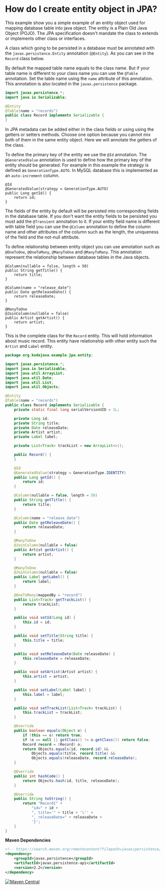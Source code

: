 # How do I create entity object in JPA?

This example show you a simple example of an entity object used for mapping database table into java object. The entity is a Plain Old Java Object (POJO). The JPA specification doesn't mandate the class to extends or implements other class or interfaces.

A class which going to be persisted in a database must be annotated with the `javax.persistence.Entity` annotation (`@Entity`). As you can see in the `Record` class below.

By default the mapped table name equals to the class name. But if your table name is different to your class name you can use the `@Table` annotation. Set the table name using the `name` attribute of this annotation. This annotation is also located in the `javax.persistence` package.

```java
import javax.persistence.*;
import java.io.Serializable;

@Entity
@Table(name = "records")
public class Record implements Serializable {
}
```

In JPA metadata can be added either in the class fields or using using the getters or setters methods. Choose one option because you cannot mix both of them in the same entity object. Here we will annotate the getters of the class.

To define the primary key of the entity we use the `@Id` annotation. The `@GeneratedValue` annotation is used to define how the primary key of the entity should be generated. For example in this example the strategy is defined as `GenerationType.AUTO`. In MySQL database this is implemented as an `auto-increment` column.

```
@Id
@GeneratedValue(strategy = GenerationType.AUTO)
public Long getId() {
    return id;
}
```

The fields of the entity by default will be persisted into corresponding fields in the database table. If you don't want the entity fields to be persisted you must add the `@Transient` annotation to it. If your entity field name is different with table field you can use the `@Column` annotation to define the column name and other attributes of the column such as the length, the uniqueness of the field and the not-null attribute.

To define relationship between entity object you can use annotation such as `@OneToOne`, `@OneToMany`, `@ManyToOne` and `@ManyToMany`. This annotation represent the relationship between database tables in the Java objects.

```
@Column(nullable = false, length = 50)
public String getTitle() {
    return title;
}

@Column(name = "release_date")
public Date getReleaseDate() {
    return releaseDate;
}

@ManyToOne
@JoinColumn(nullable = false)
public Artist getArtist() {
    return artist;
}
```

This is the complete class for the `Record` entity. This will hold information about music record. This entity have relationship with other entity such the `Artist` and `Label` entity.

```java
package org.kodejava.example.jpa.entity;

import javax.persistence.*;
import java.io.Serializable;
import java.util.ArrayList;
import java.util.Date;
import java.util.List;
import java.util.Objects;

@Entity
@Table(name = "records")
public class Record implements Serializable {
    private static final long serialVersionUID = 1L;

    private Long id;
    private String title;
    private Date releaseDate;
    private Artist artist;
    private Label label;

    private List<Track> trackList = new ArrayList<>();

    public Record() {
    }

    @Id
    @GeneratedValue(strategy = GenerationType.IDENTITY)
    public Long getId() {
        return id;
    }

    @Column(nullable = false, length = 50)
    public String getTitle() {
        return title;
    }

    @Column(name = "release_date")
    public Date getReleaseDate() {
        return releaseDate;
    }

    @ManyToOne
    @JoinColumn(nullable = false)
    public Artist getArtist() {
        return artist;
    }

    @ManyToOne
    @JoinColumn(nullable = false)
    public Label getLabel() {
        return label;
    }

    @OneToMany(mappedBy = "record")
    public List<Track> getTrackList() {
        return trackList;
    }

    public void setId(Long id) {
        this.id = id;
    }

    public void setTitle(String title) {
        this.title = title;
    }

    public void setReleaseDate(Date releaseDate) {
        this.releaseDate = releaseDate;
    }

    public void setArtist(Artist artist) {
        this.artist = artist;
    }

    public void setLabel(Label label) {
        this.label = label;
    }

    public void setTrackList(List<Track> trackList) {
        this.trackList = trackList;
    }

    @Override
    public boolean equals(Object o) {
        if (this == o) return true;
        if (o == null || getClass() != o.getClass()) return false;
        Record record = (Record) o;
        return Objects.equals(id, record.id) &&
            Objects.equals(title, record.title) &&
            Objects.equals(releaseDate, record.releaseDate);
    }

    @Override
    public int hashCode() {
        return Objects.hash(id, title, releaseDate);
    }

    @Override
    public String toString() {
        return "Record{" +
            "id=" + id +
            ", title='" + title + '\'' +
            ", releaseDate=" + releaseDate +
            '}';
    }
}
```

**Maven Dependencies**

```xml
<!-- https://search.maven.org/remotecontent?filepath=javax/persistence/javax.persistence-api/2.2/javax.persistence-api-2.2.jar -->
<dependency>
    <groupId>javax.persistence</groupId>
    <artifactId>javax.persistence-api</artifactId>
    <version>2.2</version>
</dependency>
```

[![Maven Central](https://img.shields.io/maven-central/v/javax.persistence/javax.persistence-api.svg?label=Maven%20Central)](https://search.maven.org/search?q=g:%22javax.persistence%22%20AND%20a:%22javax.persistence-api%22)
